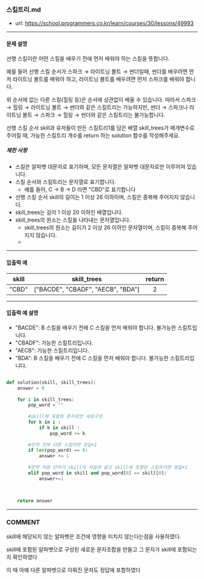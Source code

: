 ### 스킬트리.md

 - url: https://school.programmers.co.kr/learn/courses/30/lessons/49993
 
 --------
 
#### 문제 설명
선행 스킬이란 어떤 스킬을 배우기 전에 먼저 배워야 하는 스킬을 뜻합니다.

예를 들어 선행 스킬 순서가 스파크 → 라이트닝 볼트 → 썬더일때, 썬더를 배우려면 먼저 라이트닝 볼트를 배워야 하고, 라이트닝 볼트를 배우려면 먼저 스파크를 배워야 합니다.

위 순서에 없는 다른 스킬(힐링 등)은 순서에 상관없이 배울 수 있습니다. 따라서 스파크 → 힐링 → 라이트닝 볼트 → 썬더와 같은 스킬트리는 가능하지만, 썬더 → 스파크나 라이트닝 볼트 → 스파크 → 힐링 → 썬더와 같은 스킬트리는 불가능합니다.

선행 스킬 순서 skill과 유저들이 만든 스킬트리1를 담은 배열 skill_trees가 매개변수로 주어질 때, 가능한 스킬트리 개수를 return 하는 solution 함수를 작성해주세요.

##### 제한 사항
 - 스킬은 알파벳 대문자로 표기하며, 모든 문자열은 알파벳 대문자로만 이루어져 있습니다.
 - 스킬 순서와 스킬트리는 문자열로 표기합니다.
    - 예를 들어, C → B → D 라면 "CBD"로 표기합니다
 - 선행 스킬 순서 skill의 길이는 1 이상 26 이하이며, 스킬은 중복해 주어지지 않습니다.
 - skill_trees는 길이 1 이상 20 이하인 배열입니다.
 - skill_trees의 원소는 스킬을 나타내는 문자열입니다.
    - skill_trees의 원소는 길이가 2 이상 26 이하인 문자열이며, 스킬이 중복해 주어지지 않습니다.
    - 
--------
 
#### 입출력 예
|skill|skill_trees|return|
|:---:|:---:|:---:|
|"CBD"|["BACDE", "CBADF", "AECB", "BDA"]|2|
 
--------

#### 입출력 예 설명

 - "BACDE": B 스킬을 배우기 전에 C 스킬을 먼저 배워야 합니다. 불가능한 스킬트립니다.
 - "CBADF": 가능한 스킬트리입니다.
 - "AECB": 가능한 스킬트리입니다.
 - "BDA": B 스킬을 배우기 전에 C 스킬을 먼저 배워야 합니다. 불가능한 스킬트리입니다.

```python

def solution(skill, skill_trees):
    answer = 0
    
    for i in skill_trees:
        pop_word = ""
        
        #skill에 포함된 문자로만 새로구성
        for k in i :
            if k in skill :
                pop_word += k
    
        #만약 전부 다른 스킬이면 정답+1
        if len(pop_word) == 0:
            answer += 1
            
        #만약 처음 단어가 skill의 처음과 같고 skill에 포함된 스킬트리면 정답+1
        elif pop_word in skill and pop_word[0] == skill[0]:
            answer+=1

            
    
    return answer

```

------
### COMMENT
skill에 해당되지 않는 알파벳은 조건에 영향을 미치지 않는다는점을 사용하였다.

skill에 포함된 알파벳으로 구성된 새로운 문자조합을 만들고 그 문자가 skill에 포함되는지 확인하였다

이 때 아예 다른 알파벳으로 이뤄진 문자도 정답에 포함하였다
